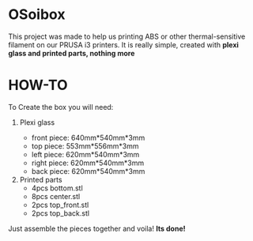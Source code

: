 # OSoibox
This project was made to help us printing ABS or other thermal-sensitive filament on our PRUSA i3 printers.
It is really simple, created with <b>plexi glass and printed parts, nothing more</b>

# HOW-TO
  To Create the box you will need:
    <ol><li>Plexi glass
<ul>
  <li>front piece: 640mm*540mm*3mm</li>
  <li>top piece: 553mm*556mm*3mm</li>
  <li>left piece: 620mm*540mm*3mm</li>
  <li>right piece: 620mm*540mm*3mm</li>
  <li>back piece: 620mm*540mm*3mm</li></ul></li>
   <li>Printed parts
  <ul><li>4pcs bottom.stl</li>
<li>8pcs center.stl</li>
<li>2pcs top_front.stl</li>
<li>2pcs top_back.stl</li></ul>
  </li>
  </ol>

  Just assemble the pieces together and voila! <b>Its done!</b>
